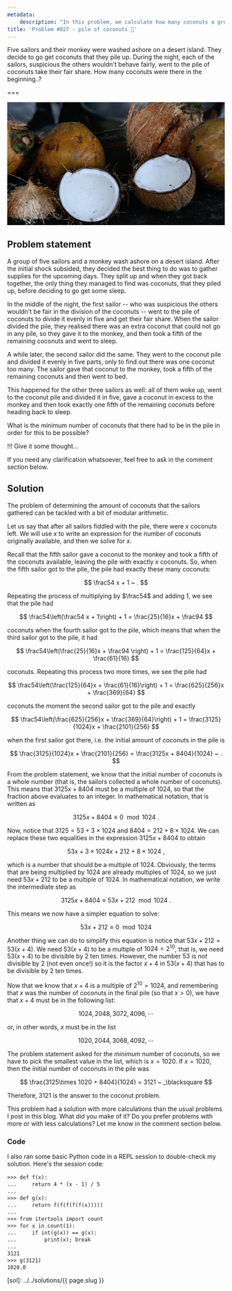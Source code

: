 ```yaml
---
metadata:
    description: "In this problem, we calculate how many coconuts a group of sailors found in a desert island."
title: 'Problem #027 - pile of coconuts 🥥'
---
```


Five sailors and their monkey were washed ashore on a desert island.
They decide to go get coconuts that they pile up.
During the night, each of the sailors, suspicious the others wouldn't behave fairly,
went to the pile of coconuts take their fair share.
How many coconuts were there in the beginning..?

===

![A photograph of some coconuts, courtesy of user "zibik" from unsplash.com.](thumbnail.jpg)


## Problem statement

A group of five sailors and a monkey wash ashore on a desert island.
After the initial shock subsided, they decided the best thing to do was to gather
supplies for the upcoming days.
They split up and when they got back together, the only thing they managed
to find was coconuts, that they piled up, before deciding to go get some sleep.

In the middle of the night, the first sailor -- who was suspicious the others wouldn't
be fair in the division of the coconuts -- went to the pile of coconuts to divide it
evenly in five and get their fair share.
When the sailor divided the pile, they realised there was an extra coconut that could
not go in any pile, so they gave it to the monkey, and then took a fifth of the
remaining coconuts and went to sleep.

A while later, the second sailor did the same.
They went to the coconut pile and divided it evenly in five parts, only to find out
there was one coconut too many.
The sailor gave that coconut to the monkey, took a fifth of the remaining coconuts and
then went to bed.

This happened for the other three sailors as well: all of them woke up, went to the
coconut pile and divided it in five, gave a coconut in excess to the monkey and then
took exactly one fifth of the remaining coconuts before heading back to sleep.

What is the minimum number of coconuts that there had to be in the pile in order
for this to be possible?

!!! Give it some thought...

If you need any clarification whatsoever, feel free to ask in the comment section below.


## Solution

The problem of determining the amount of coconuts that the sailors gathered
can be tackled with a bit of modular arithmetic.

Let us say that after all sailors fiddled with the pile, there were $x$ coconuts left.
We will use $x$ to write an expression for the number of coconuts originally available,
and then we solve for $x$.

Recall that the fifth sailor gave a coconut to the monkey and took a fifth of the
coconuts available, leaving the pile with exactly $x$ coconuts.
So, when the fifth sailor got to the pile, the pile had exactly these many coconuts:

$$
\frac54 x + 1 ~ .
$$

Repeating the process of multiplying by $\frac54$ and adding $1$,
we see that the pile had

$$
\frac54\left(\frac54 x + 1\right)  + 1 = \frac{25}{16}x + \frac94
$$

coconuts when the fourth sailor got to the pile, which means that when the third
sailor got to the pile, it had

$$
\frac54\left(\frac{25}{16}x + \frac94 \right) + 1 = \frac{125}{64}x + \frac{61}{16}
$$

coconuts.
Repeating this process two more times, we see the pile had

$$
\frac54\left(\frac{125}{64}x + \frac{61}{16}\right) + 1 =
\frac{625}{256}x + \frac{369}{64}
$$

coconuts the moment the second sailor got to the pile and exactly

$$
\frac54\left(\frac{625}{256}x + \frac{369}{64}\right) + 1 =
\frac{3125}{1024}x + \frac{2101}{256}
$$

when the first sailor got there, i.e. the initial amount of coconuts in the pile is

$$
\frac{3125}{1024}x + \frac{2101}{256} = \frac{3125x + 8404}{1024} ~ .
$$

From the problem statement, we know that the initial number of coconuts is a whole
number (that is, the sailors collected a whole number of coconuts).
This means that $3125x + 8404$ must be a multiple of $1024$, so that the fraction
above evaluates to an integer.
In mathematical notation, that is written as

$$
3125x + 8404 \equiv 0 \mod 1024 ~ .
$$

Now, notice that $3125 = 53 + 3\times 1024$ and $8404 = 212 + 8\times 1024$.
We can replace these two equalities in the expression $3125x + 8404$ to obtain

$$
53x + 3\times 1024x + 212 + 8\times 1024 ~ ,
$$

which is a number that should be a multiple of $1024$.
Obviously, the terms that are being multiplied by $1024$ are already multiples
of $1024$, so we just need $53x + 212$ to be a multiple of $1024$.
In mathematical notation, we write the intermediate step as

$$
3125x + 8404 \equiv 53x + 212 \mod 1024 ~ .
$$

This means we now have a simpler equation to solve:

$$
53x + 212 \equiv 0 \mod 1024
$$

Another thing we can do to simplify this equation is notice that
$53x + 212 = 53(x + 4)$.
We need $53(x + 4)$ to be a multiple of $1024 = 2^{10}$, that is,
we need $53(x + 4)$ to be divisible by $2$ ten times.
However, the number $53$ is *not* divisible by $2$ (not even once!) so it is the
factor $x + 4$ in $53(x + 4)$ that has to be divisible by $2$ ten times.

Now that we know that $x + 4$ is a multiple of $2^{10} = 1024$,
and remembering that $x$
was the number of coconuts in the final pile (so that $x > 0$), we have that
$x + 4$ must be in the following list:

$$
1024, 2048, 3072, 4096, \cdots
$$

or, in other words, $x$ must be in the list

$$
1020, 2044, 3068, 4092, \cdots
$$

The problem statement asked for the *minimum* number of coconuts, so we have to pick
the smallest value in the list, which is $x = 1020$.
If $x = 1020$, then the initial number of coconuts in the pile was

$$
\frac{3125\times 1020 + 8404}{1024} = 3121 ~ _\blacksquare
$$

Therefore, $3121$ is the answer to the coconut problem.

This problem had a solution with more calculations than the usual problems I post
in this blog.
What did you make of it?
Do you prefer problems with more or with less calculations?
Let me know in the comment section below.


### Code

I also ran some basic Python code in a REPL session to double-check my solution.
Here's the session code:

```pycon
>>> def f(x):
...     return 4 * (x - 1) / 5
...
>>> def g(x):
...     return f(f(f(f(f(x)))))
...
>>> from itertools import count
>>> for x in count(1):
...     if int(g(x)) == g(x):
...         print(x); break
...
3121
>>> g(3121)
1020.0
```

[subscribe]: https://mathspp.com/subscribe
[sol]: ../../solutions/{{ page.slug }}
